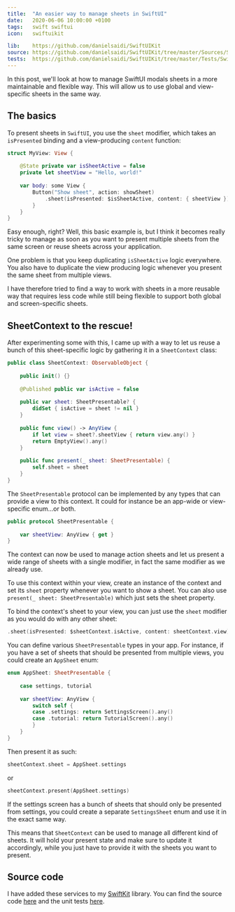 ```yaml
---
title:  "An easier way to manage sheets in SwiftUI"
date:   2020-06-06 10:00:00 +0100
tags:   swift swiftui
icon:   swiftuikit

lib:    https://github.com/danielsaidi/SwiftUIKit
source: https://github.com/danielsaidi/SwiftUIKit/tree/master/Sources/SwiftUIKit/Sheets
tests:  https://github.com/danielsaidi/SwiftUIKit/tree/master/Tests/SwiftUIKitTests/Sheets
---
```


In this post, we'll look at how to manage SwiftUI modals sheets in a more maintainable and flexible way. This will allow us to use global and view-specific sheets in the same way.


## The basics

To present sheets in `SwiftUI`, you use the `sheet` modifier, which takes an `isPresented` binding and a view-producing `content` function:

```swift
struct MyView: View {
    
    @State private var isSheetActive = false
    private let sheetView = "Hello, world!"
    
    var body: some View {
        Button("Show sheet", action: showSheet)
            .sheet(isPresented: $isSheetActive, content: { sheetView })
        }
    }
}
```

Easy enough, right? Well, this basic example is, but I think it becomes really tricky to manage as soon as you want to present multiple sheets from the same screen or reuse sheets across your application.

One problem is that you keep duplicating `isSheetActive` logic everywhere. You also have to duplicate the view producing logic whenever you present the same sheet from multiple views.

I have therefore tried to find a way to work with sheets in a more reusable way that requires less code while still being flexible to support both global and screen-specific sheets.


## SheetContext to the rescue!

After experimenting some with this, I came up with a way to let us reuse a bunch of this sheet-specific logic by gathering it in a `SheetContext` class:

```swift
public class SheetContext: ObservableObject {
    
    public init() {}
    
    @Published public var isActive = false
    
    public var sheet: SheetPresentable? {
        didSet { isActive = sheet != nil }
    }
    
    public func view() -> AnyView {
        if let view = sheet?.sheetView { return view.any() }
        return EmptyView().any()
    }
    
    public func present(_ sheet: SheetPresentable) {
        self.sheet = sheet
    }
}
```
 
The `SheetPresentable` protocol can be implemented by any types that can provide a view to this context. It could for instance be an app-wide or view-specific enum...or both. 

```swift
public protocol SheetPresentable {
    
    var sheetView: AnyView { get }
}
```

The context can now be used to manage action sheets and let us present a wide range of sheets with a single modifier, in fact the same modifier as we already use.
 
To use this context within your view, create an instance of the context and set its `sheet` property whenever you want to show a sheet. You can also use `present(_ sheet: SheetPresentable)` which just sets the sheet property.
 
To bind the context's sheet to your view, you can just use the `sheet` modifier as you would do with any other sheet:
 
 ```swift
 .sheet(isPresented: $sheetContext.isActive, content: sheetContext.view)
 ```

You can define various `SheetPresentable` types in your app. For instance, if you have a set of sheets that should be presented from multiple views, you could create an `AppSheet` enum:

```swift
enum AppSheet: SheetPresentable {
    
    case settings, tutorial
    
    var sheetView: AnyView {
        switch self {
        case .settings: return SettingsScreen().any()
        case .tutorial: return TutorialScreen().any()
        }
    }
}
```

Then present it as such:

```swift
sheetContext.sheet = AppSheet.settings
```

or

```swift
sheetContext.present(AppSheet.settings)
```

If the settings screen has a bunch of sheets that should only be presented from settings, you could create a separate `SettingsSheet` enum and use it in the exact same way.

This means that `SheetContext` can be used to manage all different kind of sheets. It will hold your present state and make sure to update it accordingly, while you just have to provide it with the sheets you want to present.


## Source code

I have added these services to my [SwiftKit]({{page.lib}}) library. You can find the source code [here]({{page.source}}) and the unit tests [here]({{page.tests}}).